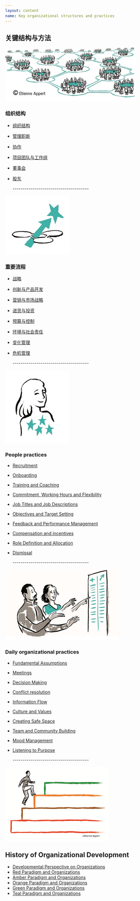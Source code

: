 ```yaml
---
layout: content
name: Key organizational structures and practices
---
```

## 关键结构与方法

![](/media/structure.jpg)

### 组织结构

* [组织结构](/theory/organizational-structure/)
* [管理职能](/theory/staff-functions/)
* [协作](/theory/coordination/)
* [项目团队与工作组](/theory/project-teams-and-task-forces/)
* [董事会](/theory/board/)
* [股东](/theory/ownership/)

  \--------------------------------------

![](/media/key-business-processes.jpg)

### 重要流程

* [战略](/theory/strategy/)
* [创新与产品开发](/theory/innovation-and-product-development/)
* [营销与市场战略](/theory/sales-marketing/)
* [进货与投资](/theory/purchasing-and-investments/)
* [预算与控制](/theory/budgeting-and-controlling/)
* [环境与社会责任](/theory/environmental-and-social-management/)
* [变化管理](/theory/change-management/)
* [危机管理](/theory/crisis-management/)

  \--------------------------------------

![](/media/people-practices.jpg)

### People practices

* [Recruitment](/theory/recruitment/)
* [Onboarding](/theory/onboarding/)
* [Training and Coaching](/theory/training-and-coaching/)
* [Commitment, Working Hours and Flexibility](/theory/commitment-working-hours-and-flexibility/)
* [Job Titles and Job Descriptions](/theory/job-titles-and-job-descriptions/)
* [Objectives and Target Setting](/theory/objectives-and-target-setting/)
* [Feedback and Performance Management](/theory/feedback-and-performance-management/)
* [Compensation and incentives](/theory/compensation-and-incentives/)
* [Role Definition and Allocation](/theory/role-definition-and-allocation/)
* [Dismissal](/theory/dismissal/)

  \--------------------------------------

![](/media/daily-organizational-practices.jpg)

### Daily organizational practices

* [Fundamental Assumptions](/theory/fundamental-assumptions/)
* [Meetings](/theory/meetings/)
* [Decision Making](/theory/decision-making/)
* [Conflict resolution](/theory/conflict-resolution/)
* [Information Flow](/theory/information-flow/)
* [Culture and Values](/theory/culture-and-values/)
* [Creating Safe Space](/theory/safe-space/)
* [Team and Community Building](/theory/team-and-community-building/)
* [Mood Management](/theory/mood-management/)
* [Listening to Purpose](/theory/listening-to-purpose/)

  \--------------------------------------

![](/media/1_018-small.png)

## History of Organizational Development

* [Developmental Perspective on Organizations](/theory/developmental-perspective-on-organizations/)
* [Red Paradigm and Organizations](/theory/red-organizations/)
* [Amber Paradigm and Organizations](/theory/amber-paradigm-and-organizations/)
* [Orange Paradigm and Organizations](/theory/orange-paradigm-and-organizations/)
* [Green Paradigm and Organizations](/theory/green-paradigm-and-organizations/)
* [Teal Paradigm and Organizations](../theory/teal-paradigm-and-organizations/)